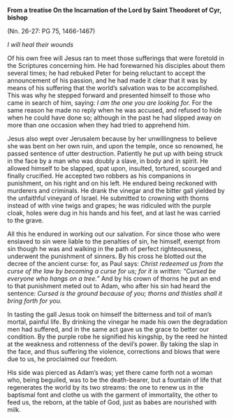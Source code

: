 

**From a treatise On the Incarnation of the Lord by Saint Theodoret of Cyr, bishop**

(Nn. 26-27: PG 75, 1466-1467)

_I will heal their wounds_

Of his own free will Jesus ran to meet those sufferings that were foretold in the Scriptures concerning him. He had forewarned his disciples about them several times; he had rebuked Peter for being reluctant to accept the announcement of his passion, and he had made it clear that it was by means of his suffering that the world’s salvation was to be accomplished. This was why he stepped forward and presented himself to those who came in search of him, saying: _I am the one you are looking for._ For the same reason he made no reply when he was accused, and refused to hide when he could have done so; although in the past he had slipped away on more than one occasion when they had tried to apprehend him.

Jesus also wept over Jerusalem because by her unwillingness to believe she was bent on her own ruin, and upon the temple, once so renowned, he passed sentence of utter destruction. Patiently he put up with being struck in the face by a man who was doubly a slave, in body and in spirit. He allowed himself to be slapped, spat upon, insulted, tortured, scourged and finally crucified. He accepted two robbers as his companions in punishment, on his right and on his left. He endured being reckoned with murderers and criminals. He drank the vinegar and the bitter gall yielded by the unfaithful vineyard of Israel. He submitted to crowning with thorns instead of with vine twigs and grapes; he was ridiculed with the purple cloak, holes were dug in his hands and his feet, and at last he was carried to the grave.

All this he endured in working out our salvation. For since those who were enslaved to sin were liable to the penalties of sin, he himself, exempt from sin though he was and walking in the path of perfect righteousness, underwent the punishment of sinners. By his cross he blotted out the decree of the ancient curse: for, as Paul says: _Christ redeemed us from the curse of the law by becoming a curse for us; for it is written: “Cursed be everyone who hangs on a tree.”_ And by his crown of thorns he put an end to that punishment meted out to Adam, who after his sin had heard the sentence: _Cursed is the ground because of you; thorns and thistles shall it bring forth for you._

In tasting the gall Jesus took on himself the bitterness and toil of man’s mortal, painful life. By drinking the vinegar he made his own the degradation men had suffered, and in the same act gave us the grace to better our condition. By the purple robe he signified his kingship, by the reed he hinted at the weakness and rottenness of the devil’s power. By taking the slap in the face, and thus suffering the violence, corrections and blows that were due to us, he proclaimed our freedom.

His side was pierced as Adam’s was; yet there came forth not a woman who, being beguiled, was to be the death-bearer, but a fountain of life that regenerates the world by its two streams: the one to renew us in the baptismal font and clothe us with the garment of immortality, the other to feed us, the reborn, at the table of God, just as babes are nourished with milk.

